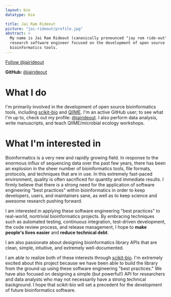 ```yaml
---
layout: bio
datatype: bio

title: Jai Ram Rideout
picture: "jai-rideout/profile.jpg"
abstract: >
  My name is Jai Ram Rideout (canonically pronounced "jay rom ride-out"). I am a
  research software engineer focused on the development of open source
  bioinformatics tools.
---
```


<a href="https://twitter.com/jairideout" class="twitter-follow-button" data-show-count="false" data-size="large">Follow @jairideout</a>
<script>!function(d,s,id){var js,fjs=d.getElementsByTagName(s)[0],p=/^http:/.test(d.location)?'http':'https';if(!d.getElementById(id)){js=d.createElement(s);js.id=id;js.src=p+'://platform.twitter.com/widgets.js';fjs.parentNode.insertBefore(js,fjs);}}(document, 'script', 'twitter-wjs');</script>

**GitHub:** [@jairideout](https://github.com/jairideout)

# What I do

I'm primarily involved in the development of open source bioinformatics tools,
including [scikit-bio](http://scikit-bio.org) and [QIIME](http://qiime.org).
I'm an active GitHub user; to see what I'm up to, check out my profile:
[@jairideout](https://github.com/jairideout). I also perform data analysis,
write manuscripts, and teach QIIME/microbial ecology workshops.

# What I'm interested in

Bioinformatics is a very new and rapidly growing field. In response to the
enormous influx of sequencing data over the past few years, there has been an
explosion in the sheer number of bioinformatics tools, file formats, protocols,
and techniques that are in use. In this extremely fast-paced environment,
quality is often sacrificed for quantity and immediate results. I firmly
believe that there is a strong need for the application of software engineering
"best practices" within bioinformatics in order to keep developers, users, and
maintainers sane, as well as to keep science and awesome research pushing
forward.

I am interested in applying these software engineering "best practices" to
real-world, nontrivial bioinformatics projects. By embracing techniques such as
automated testing, continuous integration, test-driven development, the code
review process, and release management, I hope to **make people's lives
easier** and **reduce technical debt**.

I am also passionate about designing bioinformatics library APIs that are
clean, simple, intuitive, and extremely well-documented.

I am able to realize both of these interests through
[scikit-bio](http://scikit-bio.org). I'm extremely excited about this project
because we have been able to build the library from the ground up using these
software engineering "best practices." We have also focused on designing a
simple (but powerful!) API for researchers and data analysts who may not
necessarily have a strong technical background. I hope that scikit-bio will set
a precedent for the development of future bioinformatics software.
